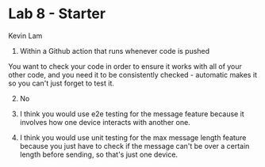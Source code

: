 # Lab 8 - Starter

Kevin Lam

1. Within a Github action that runs whenever code is pushed 

You want to check your code in order to ensure it works with all of your other code, and you need it to be consistently checked - automatic makes it so you can't just forget to test it.

2. No

3. I think you would use e2e testing for the message feature because it involves how one device interacts with another one.

4. I think you would use unit testing for the max message length feature because you just have to check if the message can't be over a certain length before sending, so that's just one device.
